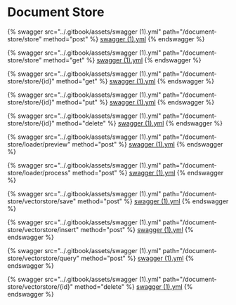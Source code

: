 # Document Store

{% swagger src="../.gitbook/assets/swagger (1).yml" path="/document-store/store" method="post" %}
[swagger (1).yml](<../.gitbook/assets/swagger (1).yml>)
{% endswagger %}

{% swagger src="../.gitbook/assets/swagger (1).yml" path="/document-store/store" method="get" %}
[swagger (1).yml](<../.gitbook/assets/swagger (1).yml>)
{% endswagger %}

{% swagger src="../.gitbook/assets/swagger (1).yml" path="/document-store/store/{id}" method="get" %}
[swagger (1).yml](<../.gitbook/assets/swagger (1).yml>)
{% endswagger %}

{% swagger src="../.gitbook/assets/swagger (1).yml" path="/document-store/store/{id}" method="put" %}
[swagger (1).yml](<../.gitbook/assets/swagger (1).yml>)
{% endswagger %}

{% swagger src="../.gitbook/assets/swagger (1).yml" path="/document-store/store/{id}" method="delete" %}
[swagger (1).yml](<../.gitbook/assets/swagger (1).yml>)
{% endswagger %}

{% swagger src="../.gitbook/assets/swagger (1).yml" path="/document-store/loader/preview" method="post" %}
[swagger (1).yml](<../.gitbook/assets/swagger (1).yml>)
{% endswagger %}

{% swagger src="../.gitbook/assets/swagger (1).yml" path="/document-store/loader/process" method="post" %}
[swagger (1).yml](<../.gitbook/assets/swagger (1).yml>)
{% endswagger %}

{% swagger src="../.gitbook/assets/swagger (1).yml" path="/document-store/vectorstore/save" method="post" %}
[swagger (1).yml](<../.gitbook/assets/swagger (1).yml>)
{% endswagger %}

{% swagger src="../.gitbook/assets/swagger (1).yml" path="/document-store/vectorstore/insert" method="post" %}
[swagger (1).yml](<../.gitbook/assets/swagger (1).yml>)
{% endswagger %}

{% swagger src="../.gitbook/assets/swagger (1).yml" path="/document-store/vectorstore/query" method="post" %}
[swagger (1).yml](<../.gitbook/assets/swagger (1).yml>)
{% endswagger %}

{% swagger src="../.gitbook/assets/swagger (1).yml" path="/document-store/vectorstore/{id}" method="delete" %}
[swagger (1).yml](<../.gitbook/assets/swagger (1).yml>)
{% endswagger %}
